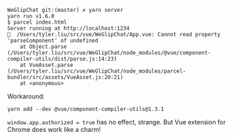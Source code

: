 ```
WeGlipChat git:(master) ✗ yarn server
yarn run v1.6.0
$ parcel index.html
Server running at http://localhost:1234
🚨  /Users/tyler.liu/src/vue/WeGlipChat/App.vue: Cannot read property 'parseComponent' of undefined
    at Object.parse (/Users/tyler.liu/src/vue/WeGlipChat/node_modules/@vue/component-compiler-utils/dist/parse.js:14:23)
    at VueAsset.parse (/Users/tyler.liu/src/vue/WeGlipChat/node_modules/parcel-bundler/src/assets/VueAsset.js:20:21)
    at <anonymous>
```

Workaround:

```
yarn add --dev @vue/component-compiler-utils@1.3.1
```



`window.app.authorized = true` has no effect, strange.
But Vue extension for Chrome does work like a charm!
